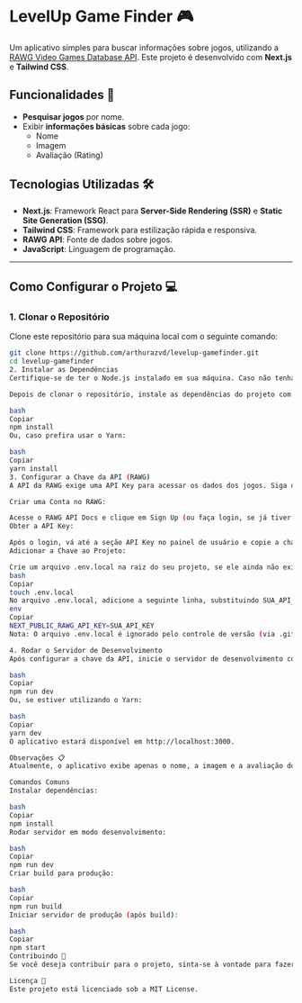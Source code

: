 # LevelUp Game Finder 🎮

Um aplicativo simples para buscar informações sobre jogos, utilizando a [RAWG Video Games Database API](https://rawg.io/apidocs). Este projeto é desenvolvido com **Next.js** e **Tailwind CSS**.

## Funcionalidades 🚀
- **Pesquisar jogos** por nome.
- Exibir **informações básicas** sobre cada jogo:
  - Nome
  - Imagem
  - Avaliação (Rating)

## Tecnologias Utilizadas 🛠️
- **Next.js**: Framework React para **Server-Side Rendering (SSR)** e **Static Site Generation (SSG)**.
- **Tailwind CSS**: Framework para estilização rápida e responsiva.
- **RAWG API**: Fonte de dados sobre jogos.
- **JavaScript**: Linguagem de programação.

---

## Como Configurar o Projeto 💻

### 1. Clonar o Repositório
Clone este repositório para sua máquina local com o seguinte comando:

```bash
git clone https://github.com/arthurazvd/levelup-gamefinder.git
cd levelup-gamefinder
2. Instalar as Dependências
Certifique-se de ter o Node.js instalado em sua máquina. Caso não tenha, você pode baixá-lo em nodejs.org.

Depois de clonar o repositório, instale as dependências do projeto com o seguinte comando:

bash
Copiar
npm install
Ou, caso prefira usar o Yarn:

bash
Copiar
yarn install
3. Configurar a Chave da API (RAWG)
A API da RAWG exige uma API Key para acessar os dados dos jogos. Siga os passos abaixo para obter e configurar a chave no seu projeto:

Criar uma Conta no RAWG:

Acesse o RAWG API Docs e clique em Sign Up (ou faça login, se já tiver uma conta).
Obter a API Key:

Após o login, vá até a seção API Key no painel de usuário e copie a chave gerada. Ela será algo como: 1234567890abcdef.
Adicionar a Chave ao Projeto:

Crie um arquivo .env.local na raiz do seu projeto, se ele ainda não existir:
bash
Copiar
touch .env.local
No arquivo .env.local, adicione a seguinte linha, substituindo SUA_API_KEY pela chave copiada:
env
Copiar
NEXT_PUBLIC_RAWG_API_KEY=SUA_API_KEY
Nota: O arquivo .env.local é ignorado pelo controle de versão (via .gitignore), garantindo que a chave da API não seja exposta publicamente.

4. Rodar o Servidor de Desenvolvimento
Após configurar a chave da API, inicie o servidor de desenvolvimento com o comando:

bash
Copiar
npm run dev
Ou, se estiver utilizando o Yarn:

bash
Copiar
yarn dev
O aplicativo estará disponível em http://localhost:3000.

Observações 📋
Atualmente, o aplicativo exibe apenas o nome, a imagem e a avaliação dos jogos. Mais informações, como desenvolvedor, data de lançamento e gênero, já estão implementadas e podem ser visualizadas, mas outras informações podem ser adicionadas conforme necessário no futuro.

Comandos Comuns
Instalar dependências:

bash
Copiar
npm install
Rodar servidor em modo desenvolvimento:

bash
Copiar
npm run dev
Criar build para produção:

bash
Copiar
npm run build
Iniciar servidor de produção (após build):

bash
Copiar
npm start
Contribuindo 🤝
Se você deseja contribuir para o projeto, sinta-se à vontade para fazer um fork do repositório, criar uma branch e enviar um pull request. Ficarei feliz em revisar e integrar melhorias!

Licença 📜
Este projeto está licenciado sob a MIT License.
